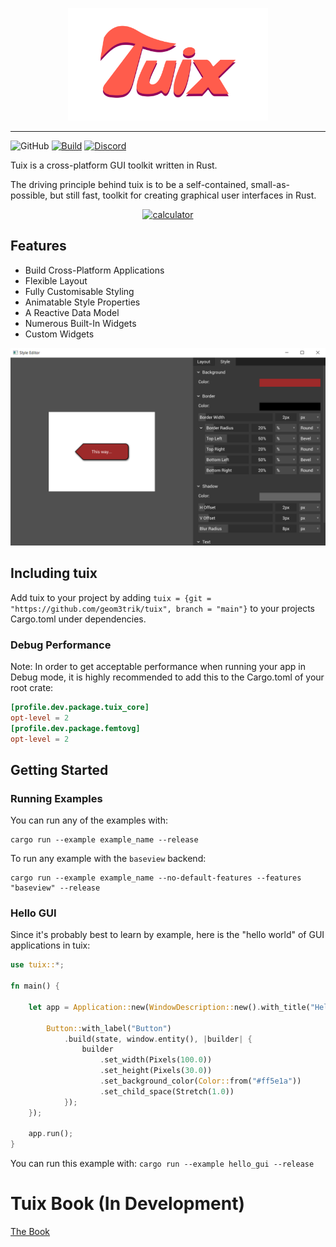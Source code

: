 <p align="center"><img src="https://github.com/geom3trik/tuix/blob/main/docs/tuix-logo.png" width="320" height="180" alt="logo"></p>

---

![GitHub](https://img.shields.io/github/license/geom3trik/tuix)
[![Build](https://github.com/geom3trik/tuix/actions/workflows/build.yml/badge.svg?branch=main)](https://github.com/geom3trik/tuix/actions/workflows/build.yml)
[![Discord](https://img.shields.io/discord/791142189005537332.svg?label=&logo=discord&logoColor=ffffff&color=7389D8&labelColor=6A7EC2)](https://discord.gg/aNkTPsRm2w)

Tuix is a cross-platform GUI toolkit written in Rust.

The driving principle behind tuix is to be a self-contained, small-as-possible, but still fast, toolkit for creating graphical user interfaces in Rust. 

<p align="center"><a href="https://github.com/geom3trik/tuix/blob/main/examples/calculator.rs"><img src="https://github.com/geom3trik/tuix/blob/main/docs/calculator.png" alt="calculator"></a></p>

## Features

 - Build Cross-Platform Applications
 - Flexible Layout
 - Fully Customisable Styling
 - Animatable Style Properties
 - A Reactive Data Model
 - Numerous Built-In Widgets
 - Custom Widgets

<p align="center"><a href="https://github.com/geom3trik/tuix/blob/main/examples/editor.rs"><img src="https://github.com/geom3trik/tuix/blob/main/docs/editor.png" alt="editor"></a></p>

## Including tuix
 
Add tuix to your project by adding `tuix = {git = "https://github.com/geom3trik/tuix", branch = "main"}` to your projects Cargo.toml under dependencies. 

### Debug Performance
Note: In order to get acceptable performance when running your app in Debug mode, it is highly recommended to add this to the Cargo.toml of your root crate:

```toml
[profile.dev.package.tuix_core]
opt-level = 2
[profile.dev.package.femtovg]
opt-level = 2
```

## Getting Started

### Running Examples

You can run any of the examples with:
```
cargo run --example example_name --release
```
To run any example with the `baseview` backend:
```
cargo run --example example_name --no-default-features --features "baseview" --release
```

### Hello GUI
Since it's probably best to learn by example, here is the "hello world" of GUI applications in tuix:

```Rust
use tuix::*;

fn main() {

    let app = Application::new(WindowDescription::new().with_title("Hello GUI"), |state, window| {
        
        Button::with_label("Button")
            .build(state, window.entity(), |builder| {
                builder
                    .set_width(Pixels(100.0))
                    .set_height(Pixels(30.0))
                    .set_background_color(Color::from("#ff5e1a"))
                    .set_child_space(Stretch(1.0))
            });
    });

    app.run();
}
```

You can run this example with: ```cargo run --example hello_gui --release```

# Tuix Book (In Development)
[The Book](https://geom3trik.github.io/tuix-book/)


